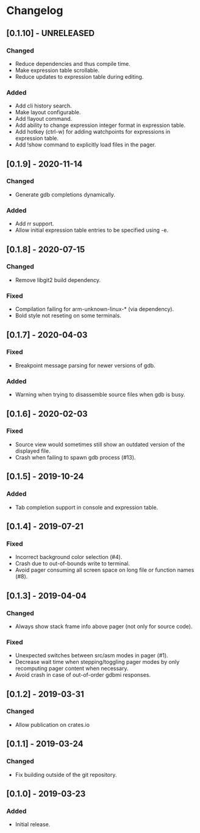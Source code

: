 # Changelog

## [0.1.10] - UNRELEASED
### Changed
- Reduce dependencies and thus compile time.
- Make expression table scrollable.
- Reduce updates to expression table during editing.
### Added
- Add cli history search.
- Make layout configurable.
- Add !layout command.
- Add ability to change expression integer format in expression table.
- Add hotkey (ctrl-w) for adding watchpoints for expressions in expression table.
- Add !show command to explicitly load files in the pager.

## [0.1.9] - 2020-11-14
### Changed
- Generate gdb completions dynamically.
### Added
- Add rr support.
- Allow initial expression table entries to be specified using -e.

## [0.1.8] - 2020-07-15
### Changed
- Remove libgit2 build dependency.
### Fixed
- Compilation failing for arm-unknown-linux-* (via dependency).
- Bold style not reseting on some terminals.

## [0.1.7] - 2020-04-03
### Fixed
- Breakpoint message parsing for newer versions of gdb.
### Added
- Warning when trying to disassemble source files when gdb is busy.

## [0.1.6] - 2020-02-03
### Fixed
- Source view would sometimes still show an outdated version of the displayed file.
- Crash when failing to spawn gdb process (#13).

## [0.1.5] - 2019-10-24
### Added
- Tab completion support in console and expression table.

## [0.1.4] - 2019-07-21
### Fixed
- Incorrect background color selection (#4).
- Crash due to out-of-bounds write to terminal.
- Avoid pager consuming all screen space on long file or function names (#8).

## [0.1.3] - 2019-04-04
### Changed
- Always show stack frame info above pager (not only for source code).
### Fixed
- Unexpected switches between src/asm modes in pager (#1).
- Decrease wait time when stepping/toggling pager modes by only recomputing pager content when necessary.
- Avoid crash in case of out-of-order gdbmi responses.

## [0.1.2] - 2019-03-31
### Changed
- Allow publication on crates.io

## [0.1.1] - 2019-03-24
### Changed
- Fix building outside of the git repository.

## [0.1.0] - 2019-03-23
### Added
- Initial release.
